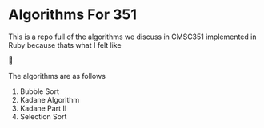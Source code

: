 # Algorithms For 351

This is a repo full of the algorithms we discuss in CMSC351 implemented in Ruby because thats what I felt like 

:shrug:

The algorithms are as follows 

1.  Bubble Sort
2.  Kadane Algorithm
3.  Kadane Part II 
4.  Selection Sort
